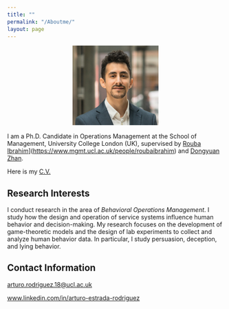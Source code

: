 ```yaml
---
title: ""
permalink: "/Aboutme/"
layout: page
---
```


<center><img src="https://github.com/arturoestrada/arturoestrada.github.io/blob/master/passport.jpg" width="200"></center>

I am a Ph.D. Candidate in Operations Management at the School of Management, University College London (UK), supervised by [Rouba Ibrahim](http://www.roubaibrahim.com/)](https://www.mgmt.ucl.ac.uk/people/roubaibrahim) and [Dongyuan Zhan](https://www.mgmt.ucl.ac.uk/people/dongyuanzhan). 

Here is my <a href="arturoestrada.github.io/CV Arturo Estrada.pdf" target="_blank">C.V.</a>

## Research Interests

I conduct research in the area of *Behavioral Operations Management*. I study how the design and operation of service systems influence human behavior and decision-making. My research focuses on the development of game-theoretic models and the design of lab experiments to collect and analyze human behavior data. In particular, I study persuasion, deception, and lying behavior.


## Contact Information

arturo.rodriguez.18@ucl.ac.uk

www.linkedin.com/in/arturo-estrada-rodriguez

